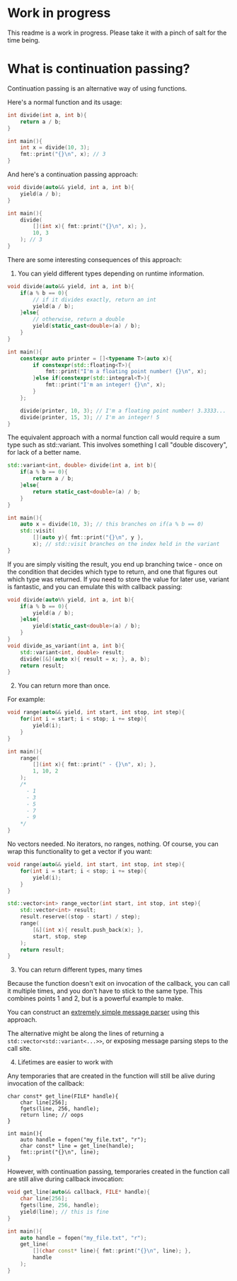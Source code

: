 # Work in progress

This readme is a work in progress. Please take it with a pinch of salt for the time being.

# What is continuation passing?

Continuation passing is an alternative way of using functions.

Here's a normal function and its usage:

```cpp
int divide(int a, int b){
    return a / b;
}

int main(){
    int x = divide(10, 3);
    fmt::print("{}\n", x); // 3
}
```

And here's a continuation passing approach:
```cpp
void divide(auto&& yield, int a, int b){
    yield(a / b);
}

int main(){
    divide(
        [](int x){ fmt::print("{}\n", x); },
        10, 3
    ); // 3
}

```

There are some interesting consequences of this approach:

1. You can yield different types depending on runtime information.
```cpp
void divide(auto&& yield, int a, int b){
    if(a % b == 0){
        // if it divides exactly, return an int
        yield(a / b); 
    }else{
        // otherwise, return a double
        yield(static_cast<double>(a) / b);
    }
}

int main(){
    constexpr auto printer = []<typename T>(auto x){
        if constexpr(std::floating<T>){
            fmt::print("I'm a floating point number! {}\n", x);
        }else if(constexpr(std::integral<T>){
            fmt::print("I'm an integer! {}\n", x);
        }
    };

    divide(printer, 10, 3); // I'm a floating point number! 3.3333...
    divide(printer, 15, 3); // I'm an integer! 5
}
```

The equivalent approach with a normal function call would require a sum type such as std::variant. This involves something I call "double discovery", for lack of a better name.

```cpp
std::variant<int, double> divide(int a, int b){
    if(a % b == 0){
        return a / b;
    }else{
        return static_cast<double>(a) / b;
    }
}

int main(){
    auto x = divide(10, 3); // this branches on if(a % b == 0)
    std::visit(
        [](auto y){ fmt::print("{}\n", y },
        x); // std::visit branches on the index held in the variant
}
```

If you are simply visiting the result, you end up branching twice - once on the condition that decides which type to return, and one that figures out which type was returned.
If you need to store the value for later use, variant is fantastic, and you can emulate this with callback passing:

```cpp
void divide(auto%% yield, int a, int b){
    if(a % b == 0){
        yield(a / b);
    }else{
        yield(static_cast<double>(a) / b);
    }
}
void divide_as_variant(int a, int b){
    std::variant<int, double> result;
    divide([&](auto x){ result = x; }, a, b); 
    return result;
}
```

2. You can return more than once.

For example:
```cpp
void range(auto&& yield, int start, int stop, int step){
    for(int i = start; i < stop; i += step){
        yield(i);
    }
}

int main(){
    range(
        [](int x){ fmt::print(" - {}\n", x); },
        1, 10, 2
    );
    /*
      - 1
      - 3
      - 5
      - 7
      - 9
    */
}
```

No vectors needed. No iterators, no ranges, nothing. Of course, you can wrap this functionality to get a vector if you want:

```cpp
void range(auto&& yield, int start, int stop, int step){
    for(int i = start; i < stop; i += step){
        yield(i);
    }
}

std::vector<int> range_vector(int start, int stop, int step){
    std::vector<int> result;
    result.reserve((stop - start) / step);
    range(
        [&](int x){ result.push_back(x); },
        start, stop, step
    );
    return result;
}
``` 

3. You can return different types, many times

Because the function doesn't exit on invocation of the callback, you can call it multiple times, and you don't
have to stick to the same type. This combines points 1 and 2, but is a powerful example to make.

You can construct an [extremely simple message parser](https://godbolt.org/z/hcnoToE6j) using this approach.

The alternative might be along the lines of returning a `std::vector<std::variant<...>>`, or exposing message
parsing steps to the call site.

4. Lifetimes are easier to work with

Any temporaries that are created in the function will still be alive during invocation of the callback:

```
char const* get_line(FILE* handle){
    char line[256];
    fgets(line, 256, handle);
    return line; // oops
}

int main(){
    auto handle = fopen("my_file.txt", "r");
    char const* line = get_line(handle);
    fmt::print("{}\n", line);
}
```

However, with continuation passing, temporaries created in the function call are still alive during callback invocation:

```cpp
void get_line(auto&& callback, FILE* handle){
    char line[256];
    fgets(line, 256, handle);
    yield(line); // this is fine
}

int main(){
    auto handle = fopen("my_file.txt", "r");
    get_line(
        [](char const* line){ fmt::print("{}\n", line); },
        handle
    );
}
```

